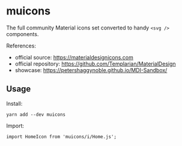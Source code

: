 # muicons

The full community Material icons set converted to handy `<svg />` components.

References:  
- official source: <https://materialdesignicons.com>
- official repository: <https://github.com/Templarian/MaterialDesign>
- showcase: <https://petershaggynoble.github.io/MDI-Sandbox/>

## Usage

Install:
```
yarn add --dev muicons
```
Import:
```
import HomeIcon from 'muicons/i/Home.js';
```

